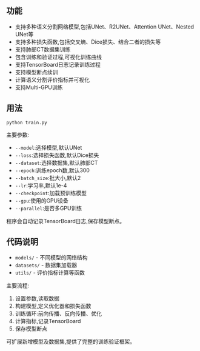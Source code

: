 ## 功能
- 支持多种语义分割网络模型,包括UNet、R2UNet、Attention UNet、Nested UNet等
- 支持多种损失函数,包括交叉熵、Dice损失、结合二者的损失等
- 支持肺部CT数据集训练
- 包含训练和验证过程,可视化训练曲线
- 支持TensorBoard日志记录训练过程
- 支持模型断点续训
- 计算语义分割评价指标并可视化
- 支持Multi-GPU训练

## 用法
`python train.py` 

主要参数:

- `--model`:选择模型,默认UNet
- `--loss`:选择损失函数,默认Dice损失
- `--dataset`:选择数据集,默认肺部CT
- `--epoch`:训练epoch数,默认300
- `--batch_size`:批大小,默认2
- `--lr`:学习率,默认1e-4
- `--checkpoint`:加载预训练模型
- `--gpu`:使用的GPU设备
- `--parallel`:是否多GPU训练

程序会自动记录TensorBoard日志,保存模型断点。

## 代码说明

- `models/` - 不同模型的网络结构
- `datasets/` - 数据集加载器
- `utils/` - 评价指标计算等函数

主要流程:

1. 设置参数,读取数据
2. 构建模型,定义优化器和损失函数
3. 训练循环:前向传播、反向传播、优化
4. 计算指标,记录TensorBoard
5. 保存模型断点

可扩展新增模型及数据集,提供了完整的训练验证框架。